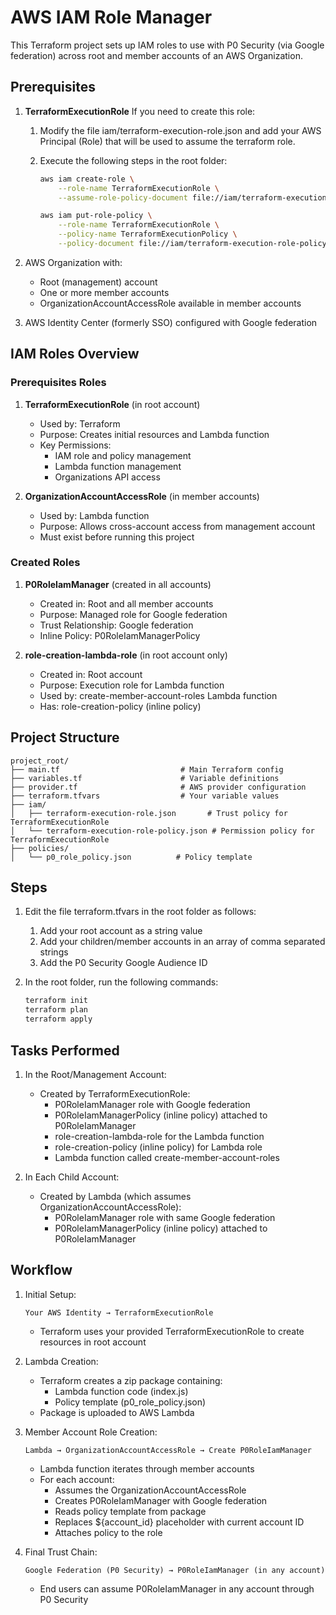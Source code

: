 # AWS IAM Role Manager

This Terraform project sets up IAM roles to use with P0 Security (via Google federation) across root and member accounts of an AWS Organization.

## Prerequisites

1. **TerraformExecutionRole**
    If you need to create this role:
    1. Modify the file iam/terraform-execution-role.json and add your AWS Principal (Role) that will be used to assume the terraform role.
    2. Execute the following steps in the root folder:

        ```bash
        aws iam create-role \
            --role-name TerraformExecutionRole \
            --assume-role-policy-document file://iam/terraform-execution-role.json

        aws iam put-role-policy \
            --role-name TerraformExecutionRole \
            --policy-name TerraformExecutionPolicy \
            --policy-document file://iam/terraform-execution-role-policy.json
        ```

2. AWS Organization with:
   - Root (management) account
   - One or more member accounts
   - OrganizationAccountAccessRole available in member accounts

3. AWS Identity Center (formerly SSO) configured with Google federation

## IAM Roles Overview

### Prerequisites Roles
1. **TerraformExecutionRole** (in root account)
   - Used by: Terraform
   - Purpose: Creates initial resources and Lambda function
   - Key Permissions:
     - IAM role and policy management
     - Lambda function management
     - Organizations API access

2. **OrganizationAccountAccessRole** (in member accounts)
   - Used by: Lambda function
   - Purpose: Allows cross-account access from management account
   - Must exist before running this project

### Created Roles

1. **P0RoleIamManager** (created in all accounts)
   - Created in: Root and all member accounts
   - Purpose: Managed role for Google federation
   - Trust Relationship: Google federation
   - Inline Policy: P0RoleIamManagerPolicy

2. **role-creation-lambda-role** (in root account only)
   - Created in: Root account
   - Purpose: Execution role for Lambda function
   - Used by: create-member-account-roles Lambda function
   - Has: role-creation-policy (inline policy)

## Project Structure

```
project_root/
├── main.tf                           # Main Terraform config
├── variables.tf                      # Variable definitions
├── provider.tf                       # AWS provider configuration
├── terraform.tfvars                  # Your variable values
├── iam/
│   ├── terraform-execution-role.json       # Trust policy for TerraformExecutionRole
│   └── terraform-execution-role-policy.json # Permission policy for TerraformExecutionRole
├── policies/
│   └── p0_role_policy.json          # Policy template
```

## Steps

1. Edit the file terraform.tfvars in the root folder as follows:
    1. Add your root account as a string value
    2. Add your children/member accounts in an array of comma separated strings
    3. Add the P0 Security Google Audience ID

2. In the root folder, run the following commands:
    ```bash
    terraform init
    terraform plan
    terraform apply
    ```

## Tasks Performed

1. In the Root/Management Account:
   - Created by TerraformExecutionRole:
     - P0RoleIamManager role with Google federation
     - P0RoleIamManagerPolicy (inline policy) attached to P0RoleIamManager
     - role-creation-lambda-role for the Lambda function
     - role-creation-policy (inline policy) for Lambda role
     - Lambda function called create-member-account-roles

2. In Each Child Account:
   - Created by Lambda (which assumes OrganizationAccountAccessRole):
     - P0RoleIamManager role with same Google federation
     - P0RoleIamManagerPolicy (inline policy) attached to P0RoleIamManager

## Workflow

1. Initial Setup:
   ```
   Your AWS Identity → TerraformExecutionRole
   ```
   - Terraform uses your provided TerraformExecutionRole to create resources in root account

2. Lambda Creation:
   - Terraform creates a zip package containing:
     - Lambda function code (index.js)
     - Policy template (p0_role_policy.json)
   - Package is uploaded to AWS Lambda

3. Member Account Role Creation:
   ```
   Lambda → OrganizationAccountAccessRole → Create P0RoleIamManager
   ```
   - Lambda function iterates through member accounts
   - For each account:
     - Assumes the OrganizationAccountAccessRole
     - Creates P0RoleIamManager with Google federation
     - Reads policy template from package
     - Replaces ${account_id} placeholder with current account ID
     - Attaches policy to the role

4. Final Trust Chain:
   ```
   Google Federation (P0 Security) → P0RoleIamManager (in any account)
   ```
   - End users can assume P0RoleIamManager in any account through P0 Security